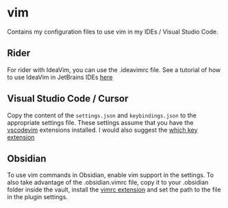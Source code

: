 # vim
Contains my configuration files to use vim in my IDEs / Visual Studio Code. 

## Rider
For rider with IdeaVim, you can use the .ideavimrc file. See a tutorial of how to use IdeaVim in JetBrains IDEs [here](https://www.jetbrains.com/help/idea/using-product-as-the-vim-editor.html)

## Visual Studio Code / Cursor
Copy the content of the `settings.json` and `keybindings.json` to the appropriate settings file. These settings assume that you have the [vscodevim](https://github.com/VSCodeVim/Vim) extensions installed. I would also suggest the [which key extension](https://marketplace.visualstudio.com/items?itemName=VSpaceCode.whichkey)

## Obsidian 
To use vim commands in Obsidian, enable vim support in the settings. To also take advantage of the .obsidian.vimrc file, copy it to your .obsidian folder inside the vault, install the [vimrc extension](https://github.com/esm7/obsidian-vimrc-support) and set the path to the file in the plugin settings.
